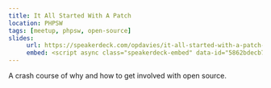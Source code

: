 ```yaml
---
title: It All Started With A Patch
location: PHPSW
tags: [meetup, phpsw, open-source]
slides:
     url: https://speakerdeck.com/opdavies/it-all-started-with-a-patch-phpsw
     embed: <script async class="speakerdeck-embed" data-id="5862bdecb7a24cfaa5fc844696fafa0c" data-ratio="1.37081659973226" src="//speakerdeck.com/assets/embed.js"></script>
---
```

A crash course of why and how to get involved with open source.
